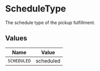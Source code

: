 # ScheduleType

The schedule type of the pickup fulfillment.


## Values

| Name        | Value       |
| ----------- | ----------- |
| `SCHEDULED` | scheduled   |